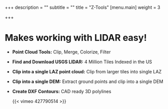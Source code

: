 +++
description = ""
subtitle = ""
title = "Z-Tools"
[menu.main]
weight = 3

+++
# Makes working with LIDAR easy!

* **Point Cloud Tools:** Clip, Merge, Colorize, Filter
* **Find and Download USGS LIDAR:** 4 Million Tiles Indexed in the US
* **Clip into a single LAZ point cloud:** Clip from larger tiles into single LAZ
* **Clip into a single DEM:** Extract ground points and clip into a single DEM
* **Create DXF Contours:** CAD ready 3D polylines

  {{< vimeo 427790514 >}}